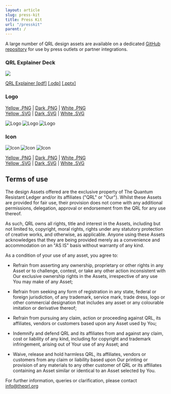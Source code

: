 ```yaml
---
layout: article
slug: press-kit
title: Press Kit
url: "/presskit"
parent: /
---
```


A large number of QRL design assets are available on a dedicated [GitHub repository](https://github.com/theQRL/assets) for use by press outlets or partner integrations.

### QRL Explainer Deck

[![](/presskit/qrl.png)](/presskit/qrl.pdf)

[QRL Explainer [pdf]](/presskit/qrl.pdf) [[.odp]](/presskit/qrl.odp) [[.pptx]](/presskit/qrl.pptx) 

### Logo

[Yellow .PNG](https://github.com/theQRL/assets/blob/master/logo/yellow.png) | [Dark .PNG](https://github.com/theQRL/assets/blob/master/logo/black.png) | [White .PNG](https://github.com/theQRL/assets/blob/master/logo/white.png)\
[Yellow .SVG](https://github.com/theQRL/assets/blob/master/logo/yellow.svg) | [Dark .SVG](https://github.com/theQRL/assets/blob/master/logo/black.svg) | [White .SVG](https://github.com/theQRL/assets/blob/master/logo/white.svg)

![Logo](/img/icons/yellow.png)
![Logo](/img/icons/black.png)
![Logo](/img/icons/whitepreview.png)

### Icon

![Icon](/img/icons/yellow_100x100.png)
![Icon](/img/icons/dark_100x100.png)
![Icon](/img/icons/white.png)

[Yellow .PNG](https://github.com/theQRL/assets/blob/master/Icon/yellow/yellow_512x512.png) | [Dark .PNG](https://github.com/theQRL/assets/blob/master/Icon/dark/dark_512x512.png) | [White .PNG](https://github.com/theQRL/assets/blob/master/Icon/white/white_512x512.png)\
[Yellow .SVG](https://github.com/theQRL/assets/blob/master/Icon/yellow/yellow_512x512.svg) | [Dark .SVG](https://github.com/theQRL/assets/blob/master/Icon/dark/dark_512x512.svg) | [White .SVG](https://github.com/theQRL/assets/blob/master/Icon/white/white_512x512.svg)



## Terms of use

The design Assets offered are the exclusive property of The Quantum Resistant Ledger and/or its affiliates ("QRL" or "Our"). Whilst these Assets are provided for fair use, their provision does not come with any additional permissions, delegation, approval or endorsement from the QRL for any use thereof.

As such, QRL owns all rights, title and interest in the Assets, including but not limited to, copyright, moral rights, rights under any statutory protection of creative works, and otherwise, as applicable. Anyone using these Assets acknowledges that they are being provided merely as a convenience and accommodation on an "AS IS" basis without warranty of any kind.

As a condition of your use of any asset, you agree to:

- Refrain from asserting any ownership, proprietary or other rights in any Asset or to challenge, contest, or take any other action inconsistent with Our exclusive ownership rights in the Assets, irrespective of any use You may make of any Asset;

- Refrain from seeking any form of registration in any state, federal or foreign jurisdiction, of any trademark, service mark, trade dress, logo or other commercial designation that includes any asset or any colourable imitation or derivative thereof;

- Refrain from pursuing any claim, action or proceeding against QRL, its affiliates, vendors or customers based upon any Asset used by You;

- Indemnify and defend QRL and its affiliates from and against any claim, cost or liability of any kind, including for copyright and trademark infringement, arising out of Your use of any Asset; and

- Waive, release and hold harmless QRL, its affiliates, vendors or customers from any claim or liability based upon Our printing or provision of any materials to any other customer of QRL or its affiliates containing an Asset similar or identical to an Asset selected by You.

For further information, queries or clarification, please contact info@theqrl.org